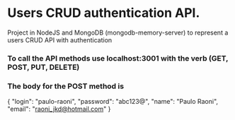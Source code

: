 # Users CRUD authentication API.
Project in NodeJS and MongoDB (mongodb-memory-server) to represent a users CRUD API with authentication

### To call the API methods use localhost:3001 with the verb (GET, POST, PUT, DELETE)

### The body for the POST method is 
{
  "login": "paulo-raoni",
  "password": "abc123@",
  "name": "Paulo Raoni",
  "email": "raoni_jkd@hotmail.com"
}
